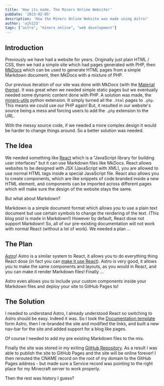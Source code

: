 ```yaml
---
title: 'How its made. The Miners Online Website!'
pubDate: '2023-02-05'
description: 'How the Miners Online Website was made using Astro!'
author: 'ajh123'
tags: ["astro", "miners online", "web development"]
---
```


## Introduction

Previously we have had a website for years. Originally just plain HTML / CSS, then we had a simple site which had pages generated with PHP, then [MkDocs](https://www.mkdocs.org/) which can be used to generate HTML pages from a simple Markdown document, then MkDocs with a mixture of PHP.

Our previous iteration of our site was done with MkDocs (with the [Material theme](https://squidfunk.github.io/mkdocs-material/)). It was great when we needed simple static pages but we eventually needed some dynamic content done with PHP. A solution was made, the [miners-utils](https://github.com/ajh123-development/website/tree/33d670e2e73f0153936d3a4873900927e00f71aa/miners_utils) python extension. It simply turned all the `.html` pages to `.php`. This means we could use our PHP again! But, it resulted in our website's source being a mess and forcing users to add the `.php` extension to the URL.

With the messy source code, if we needed a more complex design it would be harder to change things around. So a better solution was needed.

## The Idea

We needed something like [React](https://reactjs.org/) which is a "JavaScript library for building user interfaces" but it can use Markdown files like MkDocs. React allows websites to be designed with JSX (JavaScript with XML), you are allowed to use normal HTML tags inside a special JavaScript file. React also allows you to create components, which are like snippets of code branded inside a new HTML element, and components can be imported across different pages which will make sure the design of the website stays the same.

But what about Markdown?

Markdown is a simple document format which allows you to use a plain text document but use certain symbols to change the rendering of the text. (This blog post is made in Markdown!)
However by default, React dose not support Markdown! So, all of our pre-existing documentation will not work with normal React (without a lot of work). We needed a plan ...

## The Plan

[Astro](https://astro.build/)! Astro is a similar system to React, it allows you to do everything thing React dose (in fact you can [make it use React](https://docs.astro.build/en/core-concepts/framework-components/)). Astro is very good, it allows you to make the same components and layouts, as you would in React, and you can make it render Markdown files! Finally ...

Astro even allows you to include your custom components inside your Markdown files and deploy your site to GitHub Pages to!

## The Solution

I needed to understand Astro, I already understood React so switching to Astro should be easy. Indeed it was. So I took the [Documentation template](https://github.com/withastro/astro/tree/latest/examples/docs?on=github) form Astro, then I re-branded the site and modified the links, and built a new nav-bar for the site and added support for a blog like pages.

Of course I needed to add my pre existing Markdown files to the mix.

Finally the site was stored in my exiting [GitHub Repository](https://ajh123-development/website). As a result I was able to publish the site to GitHub Pages and the site will be online forever! I then rerouted the CNAME record on the root of my domain to the GitHub Pages address - but made sure a Service record was pointing to the right place for my Minecraft server to work properly.

Then the rest was history I guess?